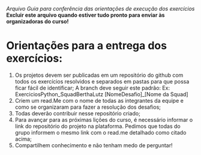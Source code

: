 *Arquivo Guia para conferência das orientações de execução dos exercícios*
**Excluir este arquivo quando estiver tudo pronto para enviar às organizadoras do curso!**

# Orientações para a entrega dos exercícios:
1. Os projetos devem ser publicadas em um repositório do github com todos os
exercícios resolvidos e separados em pastas para que possa ficar fácil de
identificar;
A branch deve seguir este padrão:
Ex: ExerciciosPython_SquadBerthaLutz
[NomeDesafio]_[Nome da Squad]
2. Criem um read.Me com o nome de todas as integrantes da equipe e como se
organizaram para fazer a resolução dos desafios;
3. Todas deverão contribuir nesse repositório criado;
4. Para avançar para as próximas lições do curso, é necessário informar o link do
repositório do projeto na plataforma. Pedimos que todas do grupo informem o
mesmo link com o read.me detalhado como citado acima;
5. Compartilhem conhecimento e não tenham medo de perguntar!